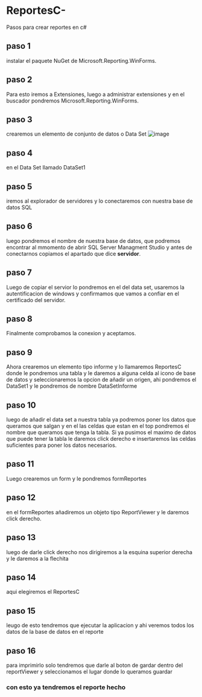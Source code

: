 # ReportesC-
Pasos para crear reportes en c#
## paso 1
instalar el paquete NuGet de Microsoft.Reporting.WinForms.
## paso 2
Para esto iremos a Extensiones, luego a administrar extensiones y en el buscador pondremos Microsoft.Reporting.WinForms.
## paso 3
crearemos un elemento de conjunto de datos o Data Set
![image](https://github.com/user-attachments/assets/6a07f3eb-0668-4a8d-99e6-05d178cd3699)

## paso 4
en el Data Set llamado DataSet1 

## paso 5
iremos al explorador de servidores y lo conectaremos con nuestra base de datos SQL
## paso 6
luego pondremos el nombre de nuestra base de datos, que podremos encontrar al mmomento de abrir SQL Server Managment Studio y antes de conectarnos copiamos el apartado que dice **servidor**. 
## paso 7
Luego de copiar el servior lo pondremos en el del data set, usaremos la autentificacion de windows y confirmamos que vamos a confiar en el certificado del servidor.
## paso 8
Finalmente comprobamos la conexion y aceptamos.
## paso 9
Ahora crearemos un elemento tipo informe y lo llamaremos ReportesC donde le pondremos una tabla y le daremos a alguna celda al icono de base de datos y seleccionaremos la opcion de añadir un origen, ahi pondremos el DataSet1 y le pondremos de nombre DataSetInforme
## paso 10 
luego de añadir el data set a nuestra tabla ya podremos poner los datos que queramos que salgan y en el las celdas que estan en el top pondremos el nombre que queramos que tenga la tabla. Si ya pusimos el maximo de datos que puede tener la tabla le daremos click derecho e insertaremos las celdas suficientes para poner los datos necesarios.
## paso 11 
Luego crearemos un form y le pondremos formReportes
## paso 12
en el formReportes añadiremos un objeto tipo ReportViewer y le daremos click derecho.
## paso 13
luego de darle click derecho nos dirigiremos a la esquina superior derecha y le daremos a la flechita
## paso 14
aqui elegiremos el ReportesC
## paso 15
leugo de esto tendremos que ejecutar la aplicacion y ahi veremos todos los datos de la base de datos en el reporte 
## paso 16 
para imprimirlo solo tendremos que darle al boton de gardar dentro del reportViewer y seleccionamos el lugar donde lo queramos guardar
### con esto ya tendremos el reporte hecho
